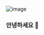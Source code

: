 ![image](https://user-images.githubusercontent.com/80966850/145520751-20a1a727-0887-45cb-bc26-9f4f2106205c.gif)


### 안녕하세요 👋

<!--
**dsmjimin/dsmjimin** is a ✨ _special_ ✨ repository because its `README.md` (this file) appears on your GitHub profile.

Here are some ideas to get you started:

- 🔭 I’m currently working on ...
- 🌱 I’m currently learning ...
- 👯 I’m looking to collaborate on ...
- 🤔 I’m looking for help with ...
- 💬 Ask me about ...
- 📫 How to reach me: ...
- 😄 Pronouns: ...
- ⚡ Fun fact: ...
-->
